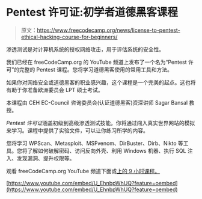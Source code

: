 # Pentest 许可证:初学者道德黑客课程

> 原文：<https://www.freecodecamp.org/news/license-to-pentest-ethical-hacking-course-for-beginners/>

渗透测试是对计算机系统的授权网络攻击，用于评估系统的安全性。

我们已经在 freeCodeCamp.org 的 YouTube 频道上发布了一个名为“Pentest 许可”的完整的 Pentest 课程。您将学习道德黑客使用的常用工具和方法。

如果你对网络安全或道德黑客的职业感兴趣，这个课程是一个完美的起点。这也将有助于你准备欧洲委员会 LPT 硕士考试。

本课程由 CEH EC-Council 咨询委员会(认证道德黑客)资深讲师 Sagar Bansal 教授。

*Pentest 许可证*涵盖初级到高级渗透测试技能。你将通过闯入真实世界网站的模拟来学习。课程中提供了实验文件，可以让你练习所学的内容。

您将学习 WPScan、Metasploit、MSFvenom、DirBuster、Dirb、Nikto 等工具。您将了解如何破解密码、访问反向外壳、利用 Windows 机器、执行 SQL 注入、发现漏洞、提升权限等。

观看 freeCodeCamp.org YouTube 频道下面或[上的 9 小时课程。](https://www.youtube.com/watch?v=U_EhnbpWhUQ)

[https://www.youtube.com/embed/U_EhnbpWhUQ?feature=oembed](https://www.youtube.com/embed/U_EhnbpWhUQ?feature=oembed)